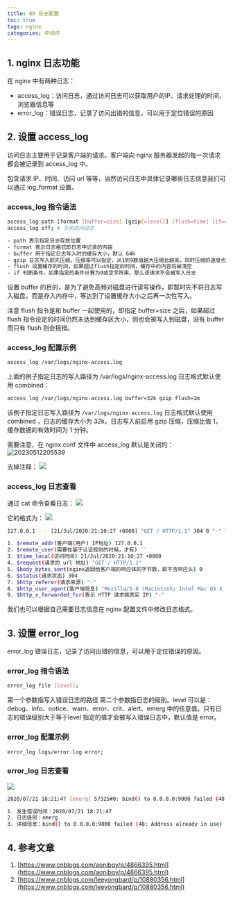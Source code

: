 ```yaml
---
title: 09 日志配置
toc: true
tags: nginx
categories: 中间件
---
```


## 1. nginx 日志功能

在 nginx 中有两种日志：

- access_log：访问日志，通过访问日志可以获取用户的IP、请求处理的时间、浏览器信息等
- error_log：错误日志，记录了访问出错的信息，可以用于定位错误的原因

## 2. 设置 access_log

访问日志主要用于记录客户端的请求。客户端向 nginx 服务器发起的每一次请求都会被记录到 access_log 中。

包含请求 IP、时间、访问 url 等等，当然访问日志中具体记录哪些日志信息我们可以通过 log_format 设置。

### access_log 指令语法

```bash
access_log path [format [buffer=size] [gzip[=level]] [flush=time] [if=condition]]; # 设置访问日志
access_log off; # 关闭访问日志

- path 表示指定日志存放位置
- format 表示日志格式即日志中记录的内容
- buffer 用于指定日志写入时的缓存大小，默认 64k
- gzip 日志写入前先压缩。压缩率可以指定，从1到9数值越大压缩比越高，同时压缩的速度也越慢，默认1
- flush 设置缓存的时间，如果超过flush指定的时间，缓存中的内容将被清空
- if 判断条件，如果指定的条件计算为0或空字符串，那么该请求不会被写入日志
```

设置 buffer 的目的，是为了避免高频对磁盘进行读写操作，即暂时先不将日志写入磁盘，而是存入内存中，等达到了设置缓存大小之后再一次性写入。

注意 flush 指令是和 buffer 一起使用的，即指定 buffer=size 之后，如果超过 flush 指令设定的时间仍然未达到缓存区大小，则也会被写入到磁盘，没有 buffer 而只有 flush 则会报错。

### access_log 配置示例

```bash
access_log /var/logs/nginx-access.log
```

上面的例子指定日志的写入路径为 /var/logs/nginx-access.log 日志格式默认使用 combined：

```bash
access_log /var/logs/nginx-access.log buffer=32k gzip flush=1m
```

该例子指定日志写入路径为 `/var/logs/nginx-access.log` 日志格式默认使用 combined ，日志的缓存大小为 32k，日志写入前启用 gzip 压缩，压缩比值 1，缓存数据的有效时间为 1 分钟。

需要注意，在 nginx.conf 文件中 access_log 默认是关闭的：
![20230512205539](http://s3.airtlab.com/blog/20230512205539.png)

去掉注释：
![](http://c1.airtlab.com/15953369053114.jpg#id=yK5bl&originHeight=700&originWidth=2190&originalType=binary&ratio=1&status=done&style=none)

### access_log 日志查看

通过 cat 命令查看日志：
![](http://c1.airtlab.com/15953370482388.jpg#id=Atj9p&originHeight=490&originWidth=2878&originalType=binary&ratio=1&status=done&style=none)

它的格式为：
![](http://c1.airtlab.com/15953374175706.jpg#id=lTOrp&originHeight=164&originWidth=1136&originalType=binary&ratio=1&status=done&style=none)

```bash
127.0.0.1 - - [21/Jul/2020:21:10:27 +0800] "GET / HTTP/1.1" 304 0 "-" "Mozilla/5.0 (Macintosh; Intel Mac OS X 10_15_4) AppleWebKit/537.36 (KHTML, like Gecko) Chrome/83.0.4103.116 Safari/537.36" "-"

1. $remote_addr(客户端(用户) IP地址) 127.0.0.1
2. $remote_user(需要在基于认证规则的时候，才有) ''
3. $time_local(访问时间) 21/Jul/2020:21:10:27 +0800
4. $request(请求的 url 地址) "GET / HTTP/1.1"
5. $body_bytes_sent(nginx返回给客户端的响应体的字节数，即不含响应头) 0
6. $status(请求状态) 304 
7. $http_referer(请求来源) "-"
8. $http_user_agent(客户端信息) "Mozilla/5.0 (Macintosh; Intel Mac OS X 10_15_4) AppleWebKit/537.36 (KHTML, like Gecko) Chrome/83.0.4103.116 Safari/537.36"
9. $http_x_forwarded_for(表示 HTTP 请求端真实 IP) "-"
```

我们也可以根据自己需要日志信息在 nginx 配置文件中修改日志格式。

## 3. 设置 error_log

error_log 错误日志，记录了访问出错的信息，可以用于定位错误的原因。

### error_log 指令语法

```bash
error_log file [level];
```

第一个参数指写入错误日志的路径
第二个参数指日志的级别。level 可以是：debug、info、notice、warn、error、crit、alert、emerg 中的任意值。只有日志的错误级别大于等于level 指定的值才会被写入错误日志中，默认值是 error。

### error_log 配置示例

```bash
error_log logs/error.log error;
```

### error_log 日志查看

![](http://c1.airtlab.com/15953384654024.jpg#id=XaDjw&originHeight=568&originWidth=2856&originalType=binary&ratio=1&status=done&style=none)

```bash
2020/07/21 18:21:47 [emerg] 57325#0: bind() to 0.0.0.0:9000 failed (48: Address already in use)

1. 发生错误时间：2020/07/21 18:21:47 
2. 日志级别：emerg 
3. 详细信息：bind() to 0.0.0.0:9000 failed (48: Address already in use)
```

## 4. 参考文章
1. [https://www.cnblogs.com/aoniboy/p/4866395.html](https://www.cnblogs.com/aoniboy/p/4866395.html)
2. [https://www.cnblogs.com/leeyongbard/p/10880356.html](https://www.cnblogs.com/leeyongbard/p/10880356.html)